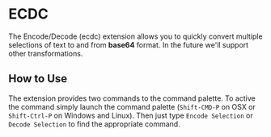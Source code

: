 # ECDC

The Encode/Decode (ecdc) extension allows you to quickly convert multiple selections of text to and from **base64** format. In the future we'll support other transformations.

## How to Use

The extension provides two commands to the command palette. To active the command simply launch the command palette (`Shift-CMD-P` on OSX or `Shift-Ctrl-P` on Windows and Linux). Then just type `Encode Selection` or `Decode Selection` to find the appropriate command.
